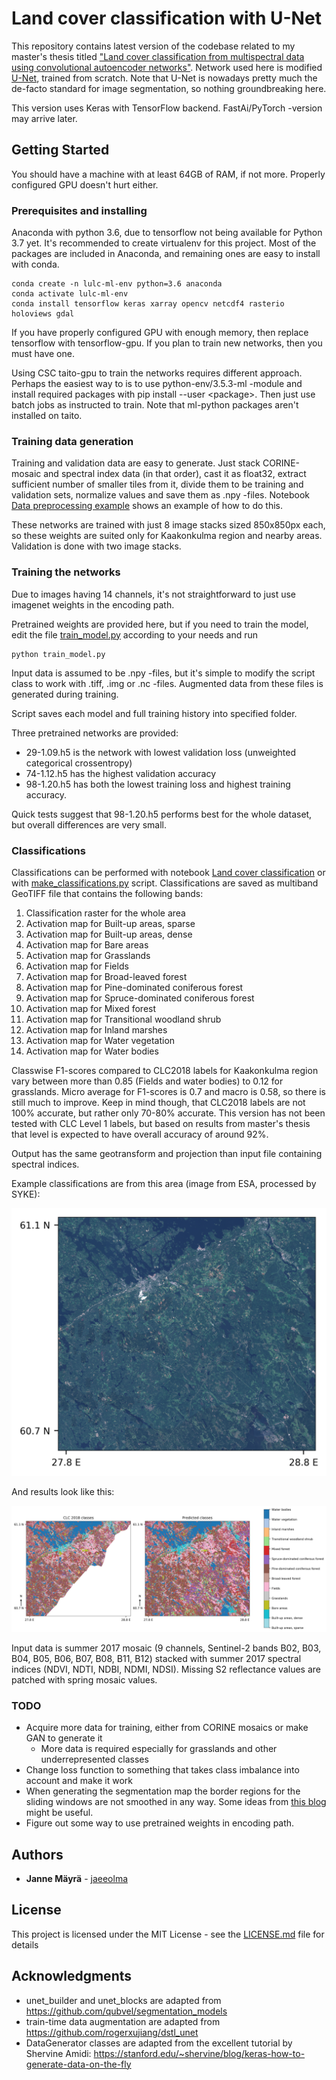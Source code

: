 # Land cover classification with U-Net

This repository contains latest version of the codebase related to my master's thesis titled ["Land cover classification from multispectral data using convolutional autoencoder networks"](https://jyx.jyu.fi/handle/123456789/60705). Network used here is modified [U-Net](https://lmb.informatik.uni-freiburg.de/people/ronneber/u-net/), trained from scratch. Note that U-Net is nowadays pretty much the de-facto standard for image segmentation, so nothing groundbreaking here.

This version uses Keras with TensorFlow backend. FastAi/PyTorch -version may arrive later.

## Getting Started

You should have a machine with at least 64GB of RAM, if not more. Properly configured GPU doesn't hurt either.

### Prerequisites and installing

Anaconda with python 3.6, due to tensorflow not being available for Python 3.7 yet. It's recommended to create virtualenv for this project. Most of the packages are included in Anaconda, and remaining ones are easy to install with conda.

```
conda create -n lulc-ml-env python=3.6 anaconda
conda activate lulc-ml-env
conda install tensorflow keras xarray opencv netcdf4 rasterio holoviews gdal
```

If you have properly configured GPU with enough memory, then replace tensorflow with tensorflow-gpu. If you plan to train new networks, then you must have one. 

Using CSC taito-gpu to train the networks requires different approach. Perhaps the easiest way to is to use python-env/3.5.3-ml -module and install required packages with pip install --user \<package\>. Then just use batch jobs as instructed to train. Note that ml-python packages aren't installed on taito.

### Training data generation

Training and validation data are easy to generate. Just stack CORINE-mosaic and spectral index data (in that order), cast it as float32, extract sufficient number of smaller tiles from it, divide them to be training and validation sets, normalize values and save them as .npy -files. Notebook [Data preprocessing example](preprocessing.ipynb) shows an example of how to do this. 

These networks are trained with just 8 image stacks sized 850x850px each, so these weights are suited only for Kaakonkulma region and nearby areas. Validation is done with two image stacks. 

### Training the networks

Due to images having 14 channels, it's not straightforward to just use imagenet weights in the encoding path.

Pretrained weights are provided here, but if you need to train the model, edit the file [train_model.py](train_model.py) according to your needs and run 

```
python train_model.py
```

Input data is assumed to be .npy -files, but it's simple to modify the script class to work with .tiff, .img or .nc -files. Augmented data from these files is generated during training.

Script saves each model and full training history into specified folder. 

Three pretrained networks are provided:
- 29-1.09.h5 is the network with lowest validation loss (unweighted categorical crossentropy)
- 74-1.12.h5 has the highest validation accuracy
- 98-1.20.h5 has both the lowest training loss and highest training accuracy. 

Quick tests suggest that 98-1.20.h5 performs best for the whole dataset, but overall differences are very small.

### Classifications

Classifications can be performed with notebook [Land cover classification](lulc.ipynb) or with [make_classifications.py](make_classifications.py) script. Classifications are saved as multiband GeoTIFF file that contains the following bands:

1. Classification raster for the whole area
2. Activation map for Built-up areas, sparse
3. Activation map for Built-up areas, dense
4. Activation map for Bare areas
5. Activation map for Grasslands
6. Activation map for Fields
7. Activation map for Broad-leaved forest
8. Activation map for Pine-dominated coniferous forest
9. Activation map for Spruce-dominated coniferous forest
10. Activation map for Mixed forest
11. Activation map for Transitional woodland shrub
12. Activation map for Inland marshes
13. Activation map for Water vegetation
14. Activation map for Water bodies

Classwise F1-scores compared to CLC2018 labels for Kaakonkulma region vary between more than 0.85 (Fields and water bodies) to 0.12 for grasslands. Micro average for F1-scores is 0.7 and macro is 0.58, so there is still much to improve. Keep in mind though, that CLC2018 labels are not 100% accurate, but rather only 70-80% accurate. This version has not been tested with CLC Level 1 labels, but based on results from master's thesis that level is expected to have overall accuracy of around 92%.

Output has the same geotransform and projection than input file containing spectral indices.

Example classifications are from this area (image from ESA, processed by SYKE):

![kaakonkulma](images/area.png)

And results look like this:

![results](images/results.png)

Input data is summer 2017 mosaic (9 channels, Sentinel-2 bands B02, B03, B04, B05, B06, B07, B08, B11, B12) stacked with summer 2017 spectral indices  (NDVI, NDTI, NDBI, NDMI, NDSI). Missing S2 reflectance values are patched with spring mosaic values.

### TODO

- Acquire more data for training, either from CORINE mosaics or make GAN to generate it
  - More data is required especially for grasslands and other underrepresented classes
- Change loss function to something that takes class imbalance into account and make it work
- When generating the segmentation map the border regions for the sliding windows are not smoothed in any way. Some ideas from [this blog](http://blog.kaggle.com/2017/05/09/dstl-satellite-imagery-competition-3rd-place-winners-interview-vladimir-sergey/) might be useful.
- Figure out some way to use pretrained weights in encoding path.

## Authors

* **Janne Mäyrä** - [jaeeolma](https://github.com/jaeeolma)

## License

This project is licensed under the MIT License - see the [LICENSE.md](LICENSE.md) file for details

## Acknowledgments

* unet_builder and unet_blocks are adapted from https://github.com/qubvel/segmentation_models 
* train-time data augmentation are adapted from https://github.com/rogerxujiang/dstl_unet
* DataGenerator classes are adapted from the excellent tutorial by Shervine Amidi: https://stanford.edu/~shervine/blog/keras-how-to-generate-data-on-the-fly
